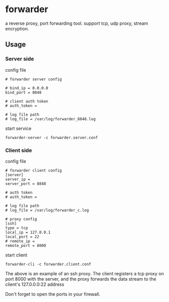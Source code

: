forwarder
=============
a reverse proxy, port forwarding tool. support tcp, udp proxy, stream encryption.


## Usage

### Server side
config file
```
# forwarder server config

# bind_ip = 0.0.0.0
bind_port = 8848

# client auth token
# auth_token = 

# log file path
# log_file = /var/log/forwarder_8848.log
```

start service
```shell
forwarder-server -c forwarder.server.conf
```

### Client side
config file
```
# forwarder client config
[server]
server_ip = 
server_port = 8848

# auth token
# auth_token =

# log file path
# log_file = /var/log/forwarder_c.log

# proxy config
[ssh]
type = tcp
local_ip = 127.0.0.1
local_port = 22
# remote_ip =
remote_port = 8000
```
start client
```
forwarder-cli -c forwarder.client.conf
```
The above is an example of an ssh proxy. The client registers a tcp proxy on port 8000 with the server, and the proxy forwards the data stream to the client's 127.0.0.0:22 address

Don't forget to open the ports in your firewall.
